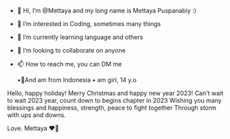 - 👋 Hi, I’m @Mettaya and my long name is Mettaya Puspanabiy :)
- 👀 I’m interested in Coding, sometimes many things 
- 🌱 I’m currently learning language and others 
- 💞️ I’m looking to collaborate on anyone 
- 📫 How to reach me, you can DM me 

    •📍And am from Indonesia 
    • am girl, 14 y.o


Hello, happy holiday! Merry Christmas and happy new year 2023! 
Can't wait to wait 2023 year, count down to begins chapter in 2023
Wishing you many blessings and happiness, strength, peace to fight together 
Through storm with ups and downs. 

Love. Mettaya ❤🍻 



